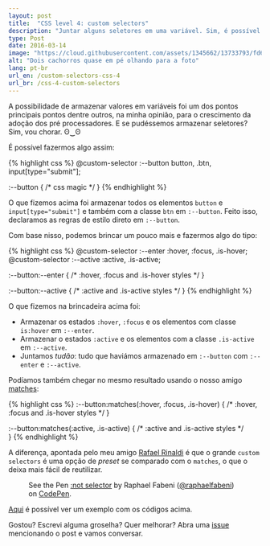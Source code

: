 ```yaml
---
layout: post
title:  "CSS level 4: custom selectors"
description: "Juntar alguns seletores em uma variável. Sim, é possível."
type: Post
date: 2016-03-14
image: "https://cloud.githubusercontent.com/assets/1345662/13733793/fd6e4256-e975-11e5-8498-ff80c382917d.jpg"
alt: "Dois cachorros quase em pé olhando para a foto"
lang: pt-br
url_en: /custom-selectors-css-4
url_br: /css-4-custom-selectors
---
```


A possibilidade de armazenar valores em variáveis foi um dos pontos principais pontos dentre outros, na minha opinião, para o crescimento da adoção dos pré processadores. E se pudéssemos armazenar seletores? Sim, vou chorar. ʘ‿ʘ

É possível fazermos algo assim:

{% highlight css %}
@custom-selector :--button button, .btn, input[type="submit"];

:--button {
  /* css magic */ 
}
{% endhighlight %}

O que fizemos acima foi armazenar todos os elementos `button` e `input[type="submit"]` e também com a classe `btn` em `:--button`. Feito isso, declaramos as regras de estilo direto em `:--button`.

Com base nisso, podemos brincar um pouco mais e fazermos algo do tipo:

{% highlight css %}
@custom-selector :--enter :hover, :focus, .is-hover;
@custom-selector :--active :active, .is-active;

:--button:--enter {
  /* :hover, :focus and .is-hover styles */
}

:--button:--active {
  /* :active and .is-active styles */
}
{% endhighlight %}

O que fizemos na brincadeira acima foi:

* Armazenar os estados `:hover`, `:focus` e os elementos com classe `is:hover` em `:--enter`.
* Armazenar o estados `:active` e os elementos com a classe `.is-active` em `:--active`.
* Juntamos *tudão*: tudo que haviámos armazenado em `:--button` com `:--enter` e `:--active`.

Podíamos também chegar no mesmo resultado usando o nosso amigo [matches](/css-4-seletor-matches/):

{% highlight css %}
:--button:matches(:hover, :focus, .is-hover) {
  /* :hover, :focus and .is-hover styles */
}

:--button:matches(:active, .is-active) {
  /* :active and .is-active styles */  
}
{% endhighlight %}

A diferença, apontada pelo meu amigo [Rafael Rinaldi](https://twitter.com/rafaelrinaldi) é que o grande `custom selectors` é uma opção de *preset* se comparado com o `matches`, o que o deixa mais fácil de reutilizar.

<figure class="text-center loading">
  <p data-height="145" data-theme-id="4240" data-slug-hash="eZzjVw" data-default-tab="result" data-user="raphaelfabeni" class="codepen">See the Pen <a href="http://codepen.io/raphaelfabeni/pen/eZzjVw/">:not selector</a> by Raphael Fabeni (<a href="http://codepen.io/raphaelfabeni">@raphaelfabeni</a>) on <a href="http://codepen.io">CodePen</a>.</p>
</figure>

[Aqui](http://codepen.io/raphaelfabeni/pen/eZzjVw) é possível ver um exemplo com os códigos acima.

Gostou? Escrevi alguma groselha? Quer melhorar? Abra uma [issue](https://github.com/raphaelfabeni/raphaelfabeni.github.io/issues) mencionando o post e vamos conversar.

<script async src="//assets.codepen.io/assets/embed/ei.js"></script>